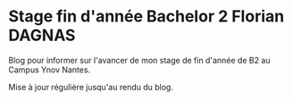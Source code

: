 # Stage fin d'année Bachelor 2 Florian DAGNAS

Blog pour informer sur l'avancer de mon stage de fin d'année de B2 au Campus Ynov Nantes.

Mise à jour régulière jusqu'au rendu du blog.
